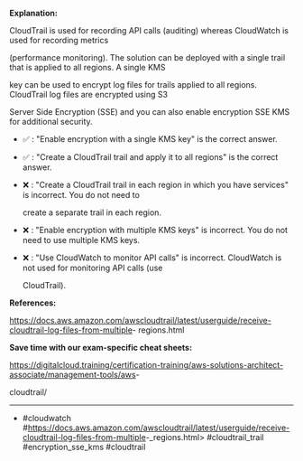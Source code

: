 **Explanation:**

CloudTrail is used for recording API calls (auditing) whereas CloudWatch is used for recording metrics

(performance monitoring). The solution can be deployed with a single trail that is applied to all regions. A single KMS

key can be used to encrypt log files for trails applied to all regions. CloudTrail log files are encrypted using S3

Server Side Encryption (SSE) and you can also enable encryption SSE KMS for additional security.

- ✅ :  "Enable encryption with a single KMS key" is the correct answer.

- ✅ :  "Create a CloudTrail trail and apply it to all regions" is the correct answer.

- ❌ :  "Create a CloudTrail trail in each region in which you have services" is incorrect. You do not need to

  create a separate trail in each region.

- ❌ :  "Enable encryption with multiple KMS keys" is incorrect. You do not need to use multiple KMS keys.

- ❌ :  "Use CloudWatch to monitor API calls" is incorrect. CloudWatch is not used for monitoring API calls (use

  CloudTrail).

**References:**

<https://docs.aws.amazon.com/awscloudtrail/latest/userguide/receive-cloudtrail-log-files-from-multiple>- regions.html

**Save time with our exam-specific cheat sheets:**

<https://digitalcloud.training/certification-training/aws-solutions-architect-associate/management-tools/aws>-

cloudtrail/

----

- #cloudwatch #<https://docs.aws.amazon.com/awscloudtrail/latest/userguide/receive-cloudtrail-log-files-from-multiple>-_regions.html> #cloudtrail_trail #encryption_sse_kms #cloudtrail
